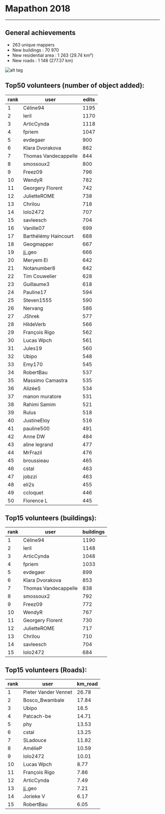 # Mapathon 2018
----------

General achievements
---------------
- 263 unique mappers
- New buildings :  70 970
- New residential area : 1 263 (29.74 km²)
- New roads : 1 148 (277.37 km)

![alt tag](Illustrations/Mapathon2016accomplishment.gif)



Top50 volunteers (number of object added): 
---------------

rank|user|edits
--- | --- | ---
1|Céline94|1195
2|leril|1170
3|ArticCynda|1118
4|fpriem|1047
5|evdegaer|900
6|Klara Dvorakova|862
7|Thomas Vandecappelle|844
8|smossoux2|800
9|Freez09|796
10|WendyR|782
11|Georgery Florent|742
12|JulietteROME|738
13|Chrilou|718
14|lolo2472|707
15|savleesch|704
16|Vanille07|699
17|Barthélémy Haincourt|688
18|Geogmapper|667
19|jj_geo|666
20|Meryem El|642
21|Notanumber8|642
22|Tim Couwelier|628
23|Guillaume3|618
24|Pauline17|594
25|Steven1555|590
26|Nervang|586
27|JShrek|577
28|HildeVerb|566
29|François Rigo|562
30|Lucas Wpch|561
31|Jules19|560
32|Ubipo|548
33|Emy170|545
34|RobertBau|537
35|Massimo Camastra|535
36|AlizéeS|534
37|manon muratore|531
38|Rahimi Samim|521
39|Rulus|518
40|JustineEloy|516
41|pauline500|491
42|Anne DW|484
43|aline legrand|477
44|MrFrazil|476
45|broussieau|465
46|cstal|463
47|jobzzi|463
48|eli2s|455
49|ccloquet|446
50|Florence L|445


Top15 volunteers (buildings): 
---------------
rank|user|buildings
--- | --- | ---
1|Céline94|1190
2|leril|1148
3|ArticCynda|1048
4|fpriem|1033
5|evdegaer|899
6|Klara Dvorakova|853
7|Thomas Vandecappelle|838
8|smossoux2|792
9|Freez09|772
10|WendyR|767
11|Georgery Florent|730
12|JulietteROME|717
13|Chrilou|710
14|savleesch|704
15|lolo2472|684


Top15 volunteers (Roads): 
---------------
rank|user|km_road
--- | --- | ---
1|Pieter Vander Vennet|26.78
2|Bosco_Bwambale|17.84
3|Ubipo|16.5
4|Patcach-be|14.71
5|phy|13.53
6|cstal|13.25
7|SLadouce|11.82
8|AmélieP|10.59
9|lolo2472|10.01
10|Lucas Wpch|8.77
11|François Rigo|7.86
12|ArticCynda|7.49
13|jj_geo|7.21
14|Jorieke V|6.17
15|RobertBau|6.05